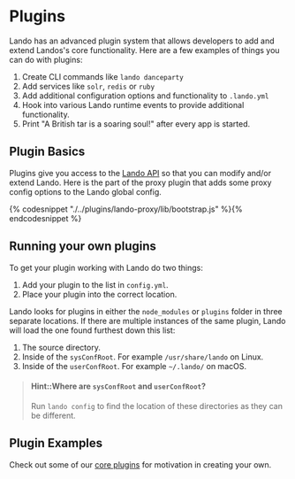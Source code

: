 Plugins
=======

Lando has an advanced plugin system that allows developers to add and extend Landos's core functionality. Here are a few examples of things you can do with plugins:

1.  Create CLI commands like `lando danceparty`
2.  Add services like `solr`, `redis` or `ruby`
3.  Add additional configuration options and functionality to `.lando.yml`
3.  Hook into various Lando runtime events to provide additional functionality.
4.  Print "A British tar is a soaring soul!" after every app is started.

Plugin Basics
-------------

Plugins give you access to the [Lando API](./api/lando.md) so that you can modify and/or extend Lando. Here is the part of the proxy plugin that adds some proxy config options to the Lando global config.

{% codesnippet "./../plugins/lando-proxy/lib/bootstrap.js" %}{% endcodesnippet %}

Running your own plugins
------------------------

To get your plugin working with Lando do two things:

1.  Add your plugin to the list in `config.yml`.
2.  Place your plugin into the correct location.

Lando looks for plugins in either the `node_modules` or `plugins` folder in three separate locations. If there are multiple instances of the same plugin, Lando will load the one found furthest down this list:

1.  The source directory.
2.  Inside of the `sysConfRoot`. For example `/usr/share/lando` on Linux.
3.  Inside of the `userConfRoot`. For example `~/.lando/` on macOS.

> #### Hint::Where are `sysConfRoot` and `userConfRoot`?
>
> Run `lando config` to find the location of these directories as they can be different.

Plugin Examples
---------------

Check out some of our [core plugins](https://github.com/kalabox/lando/tree/master/plugins) for motivation in creating your own.
